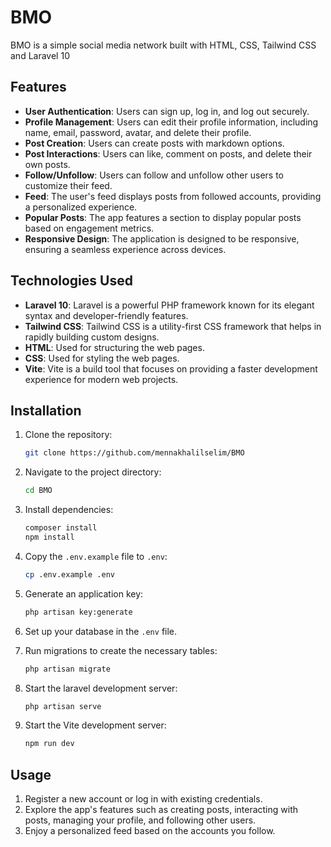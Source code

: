 # BMO

BMO is a simple social media network built with HTML, CSS, Tailwind CSS and Laravel 10

## Features

- **User Authentication**: Users can sign up, log in, and log out securely.
- **Profile Management**: Users can edit their profile information, including name, email, password, avatar, and delete their profile.
- **Post Creation**: Users can create posts with markdown options.
- **Post Interactions**: Users can like, comment on posts, and delete their own posts.
- **Follow/Unfollow**: Users can follow and unfollow other users to customize their feed.
- **Feed**: The user's feed displays posts from followed accounts, providing a personalized experience.
- **Popular Posts**: The app features a section to display popular posts based on engagement metrics.
- **Responsive Design**: The application is designed to be responsive, ensuring a seamless experience across devices.

## Technologies Used

- **Laravel 10**: Laravel is a powerful PHP framework known for its elegant syntax and developer-friendly features.
- **Tailwind CSS**: Tailwind CSS is a utility-first CSS framework that helps in rapidly building custom designs.
- **HTML**: Used for structuring the web pages.
- **CSS**: Used for styling the web pages.
- **Vite**: Vite is a build tool that focuses on providing a faster development experience for modern web projects.

## Installation

1. Clone the repository:

    ```bash
    git clone https://github.com/mennakhalilselim/BMO
    ```

2. Navigate to the project directory:

    ```bash
    cd BMO
    ```

3. Install dependencies:

    ```bash
    composer install
    npm install
    ```

4. Copy the `.env.example` file to `.env`:

    ```bash
    cp .env.example .env
    ```

5. Generate an application key:

    ```bash
    php artisan key:generate
    ```

6. Set up your database in the `.env` file.

7. Run migrations to create the necessary tables:

    ```bash
    php artisan migrate
    ```

8. Start the laravel development server:

    ```bash
    php artisan serve
    ```

8. Start the Vite development server:

    ```bash
    npm run dev
    ```

## Usage

1. Register a new account or log in with existing credentials.
2. Explore the app's features such as creating posts, interacting with posts, managing your profile, and following other users.
3. Enjoy a personalized feed based on the accounts you follow.

